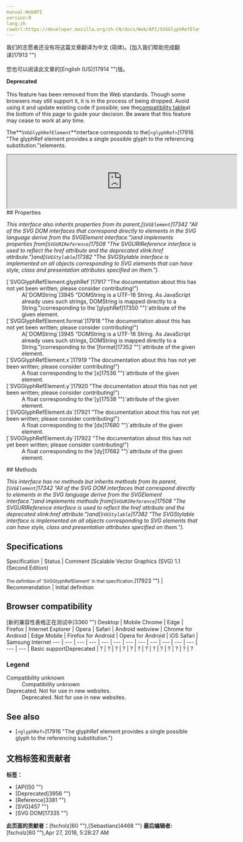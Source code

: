 ```yaml
---
manual:WebAPI
version:0
lang:zh
rawUrl:https://developer.mozilla.org/zh-CN/docs/Web/API/SVGGlyphRefElement
---
```




<bdi>我们的志愿者还没有将这篇文章翻译为<bdi>中文 (简体)</bdi>。[加入我们帮助完成翻译]17913 "")<br></br>您也可以阅读此文章的[English (US)]17914 "")版。</bdi>






**Deprecated**<br></br>This feature has been removed from the Web standards. Though some browsers may still support it, it is in the process of being dropped. Avoid using it and update existing code if possible; see the[compatibility table](%3142#Browser_compatibility "")at the bottom of this page to guide your decision. Be aware that this feature may cease to work at any time.





The**`SVGGlyphRefElement`**interface corresponds to the[`<glyphRef>`]17916 "The glyphRef element provides a single possible glyph to the referencing <altGlyph> substitution.")elements.

<iframe src='https://mdn.mozillademos.org/en-US/docs/Web/API/SVGGlyphRefElement$samples/inheritance_diagram?revision=1377384' width='600' height='140'></iframe>
## Properties<a name="Properties"></a>


<em>This interface also inherits properties from its parent,[`SVGElement`]17342 "All of the SVG DOM interfaces that correspond directly to elements in the SVG language derive from the SVGElement interface.")and implements properties from[`SVGURIReference`]17508 "The SVGURIReference interface is used to reflect the href attribute and the deprecated xlink:href attribute.")and[`SVGStylable`]17382 "The SVGStylable interface is implemented on all objects corresponding to SVG elements that can have style, class and presentation attributes specified on them.").</em>

<dl><dt>[`SVGGlyphRefElement.glyphRef`]17917 "The documentation about this has not yet been written; please consider contributing!")</dt><dd>A[`DOMString`]3945 "DOMString is a UTF-16 String. As JavaScript already uses such strings, DOMString is mapped directly to a String.")corresponding to the`[glyphRef]17350 "")`attribute of the given element.</dd><dt>[`SVGGlyphRefElement.format`]17918 "The documentation about this has not yet been written; please consider contributing!")</dt><dd>A[`DOMString`]3945 "DOMString is a UTF-16 String. As JavaScript already uses such strings, DOMString is mapped directly to a String.")corresponding to the`[format]17352 "")`attribute of the given element.</dd><dt>[`SVGGlyphRefElement.x`]17919 "The documentation about this has not yet been written; please consider contributing!")</dt><dd>A float corresponding to the`[x]17536 "")`attribute of the given element.</dd><dt>[`SVGGlyphRefElement.y`]17920 "The documentation about this has not yet been written; please consider contributing!")</dt><dd>A float corresponding to the`[y]17538 "")`attribute of the given element.</dd><dt>[`SVGGlyphRefElement.dx`]17921 "The documentation about this has not yet been written; please consider contributing!")</dt><dd>A float corresponding to the`[dx]17680 "")`attribute of the given element.</dd><dt>[`SVGGlyphRefElement.dy`]17922 "The documentation about this has not yet been written; please consider contributing!")</dt><dd>A float corresponding to the`[dy]17682 "")`attribute of the given element.</dd></dl>
## Methods<a name="Methods"></a>


<em>This interface has no methods but inherits methods from its parent,[`SVGElement`]17342 "All of the SVG DOM interfaces that correspond directly to elements in the SVG language derive from the SVGElement interface.")and implements methods from[`SVGURIReference`]17508 "The SVGURIReference interface is used to reflect the href attribute and the deprecated xlink:href attribute.")and[`SVGStylable`]17382 "The SVGStylable interface is implemented on all objects corresponding to SVG elements that can have style, class and presentation attributes specified on them.").</em>


## Specifications<a name="Specifications"></a>
Specification | Status | Comment 
[Scalable Vector Graphics (SVG) 1.1 (Second Edition)<br></br><small>The definition of &#39;SVGGlyphRefElement&#39; in that specification.</small>]17923 "") | Recommendation | Initial definition 


## Browser compatibility<a name="Browser_compatibility"></a>
[新的兼容性表格正在测试中<i></i>]3360 "")
<abbr>Desktop<i></i></abbr> | <abbr>Mobile<i></i></abbr> 
<abbr>Chrome<i></i></abbr> | <abbr>Edge<i></i></abbr> | <abbr>Firefox<i></i></abbr> | <abbr>Internet Explorer<i></i></abbr> | <abbr>Opera<i></i></abbr> | <abbr>Safari<i></i></abbr> | <abbr>Android webview<i></i></abbr> | <abbr>Chrome for Android<i></i></abbr> | <abbr>Edge Mobile<i></i></abbr> | <abbr>Firefox for Android<i></i></abbr> | <abbr>Opera for Android<i></i></abbr> | <abbr>iOS Safari<i></i></abbr> | <abbr>Samsung Internet<i></i></abbr> 
 ---  |  ---  |  ---  |  ---  |  ---  |  ---  |  ---  |  ---  |  ---  |  ---  |  ---  |  ---  |  ---  |  ---  | 
Basic support<abbr>Deprecated<i></i></abbr> | <abbr>?</abbr> | <abbr>?</abbr> | <abbr>?</abbr> | <abbr>?</abbr> | <abbr>?</abbr> | <abbr>?</abbr> | <abbr>?</abbr> | <abbr>?</abbr> | <abbr>?</abbr> | <abbr>?</abbr> | <abbr>?</abbr> | <abbr>?</abbr> | <abbr>?</abbr> 


### Legend<a name="Legend"></a>
<dl><dt><abbr>Compatibility unknown</abbr></dt><dd>Compatibility unknown</dd><dt><abbr>Deprecated. Not for use in new websites.<i></i></abbr></dt><dd>Deprecated. Not for use in new websites.</dd></dl>

## See also<a name="See_also"></a>

* [`<glyphRef>`]17916 "The glyphRef element provides a single possible glyph to the referencing <altGlyph> substitution.")



## 文档标签和贡献者
**标签：**
* [API]50 "")
* [Deprecated]3956 "")
* [Reference]3381 "")
* [SVG]457 "")
* [SVG DOM]17335 "")

**此页面的贡献者：**[fscholz]60 ""),[Sebastianz]4468 "")
**最后编辑者:**[fscholz]60 ""),<time>Apr 27, 2018, 5:28:27 AM</time>


